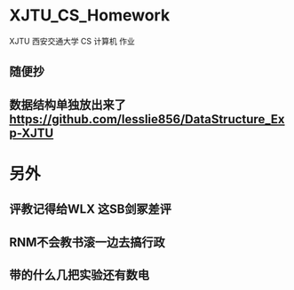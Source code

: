 # XJTU_CS_Homework
XJTU 西安交通大学 CS 计算机 作业
## 随便抄
## 数据结构单独放出来了 https://github.com/lesslie856/DataStructure_Exp-XJTU



# 另外
## 评教记得给WLX 这SB剑冢差评
## RNM不会教书滚一边去搞行政
## 带的什么几把实验还有数电
